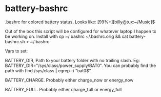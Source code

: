 battery-bashrc
==============

.bashrc for colored battery status. Looks like: [99%+][billy@tux:~/Music]$ 

Out of the box this script will be configured for whatever laptop I happen to be working on. Install with cp ~/.bashrc ~/.bashrc.orig && cat battery-bashrc.sh > ~/.bashrc

Vars to set:

BATTERY_DIR, Path to your battery folder with no trailing slash. Eg: BATTERY_DIR="/sys/class/power_supply/BAT0". You can probably find the path with find /sys/class | egrep -i "bat0$"

BATTERY_CHARGE. Probably either charge_now or energy_now

BATTERY_FULL. Probably either charge_full or energy_full


